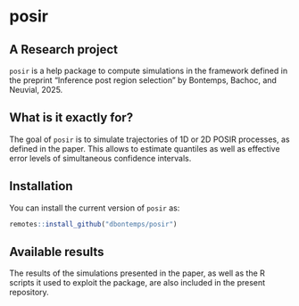 
<!-- README.md is generated from README.Rmd. Please edit that file -->

<!-- You'll still need to render `README.Rmd` regularly, to keep `README.md` up-to-date. `devtools::build_readme()` is handy for this. You could also use GitHub Actions to re-render `README.Rmd` every time you push. An example workflow can be found here: <https://github.com/r-lib/actions/tree/v1/examples>. -->

# posir

<!-- badges: start -->

<!-- badges: end -->

## A Research project

`posir` is a help package to compute simulations in the framework
defined in the preprint “Inference post region selection” by Bontemps,
Bachoc, and Neuvial, 2025.

## What is it exactly for?

The goal of `posir` is to simulate trajectories of 1D or 2D POSIR
processes, as defined in the paper. This allows to estimate quantiles as
well as effective error levels of simultaneous confidence intervals.

## Installation

You can install the current version of `posir` as:

``` r
remotes::install_github("dbontemps/posir")
```

## Available results

The results of the simulations presented in the paper, as well as the R
scripts it used to exploit the package, are also included in the present
repository.
